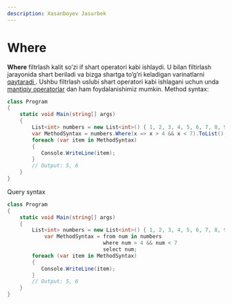 ```yaml
---
description: Xasanboyev Jasurbek
---
```


# Where

**Where** filtrlash kalit so’zi if shart operatori kabi ishlaydi. U bilan filtirlash jarayonida shart beriladi va bizga shartga to’g’ri keladigan varinatlarni [qaytaradi ](https://docs.dot-net.uz/c-.net/linq/filterlash-operatorlari). Ushbu filtrlash uslubi shart operatori kabi ishlagani uchun unda [mantiqiy operatorlar](https://docs.dot-net.uz/c-.net/basic/starter/operatorlar) dan ham foydalanishimiz mumkin. Method syntax:

```csharp
class Program
{
    static void Main(string[] args)
    {
        List<int> numbers = new List<int>() { 1, 2, 3, 4, 5, 6, 7, 8, 9 };
        var MethodSyntax = numbers.Where(x => x > 4 && x < 7).ToList();
        foreach (var item in MethodSyntax)
        {
           Console.WriteLine(item);
        }
        // Output: 5, 6
    }
}
```

Query syntax

```csharp
class Program
{
    static void Main(string[] args)
    {
        List<int> numbers = new List<int>() { 1, 2, 3, 4, 5, 6, 7, 8, 9 };
            var MethodSyntax = from num in numbers
                               where num > 4 && num < 7
                               select num;
        foreach (var item in MethodSyntax)
        {
           Console.WriteLine(item);
        }
        // Output: 5, 6
    }
}
```

